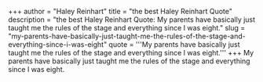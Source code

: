+++
author = "Haley Reinhart"
title = "the best Haley Reinhart Quote"
description = "the best Haley Reinhart Quote: My parents have basically just taught me the rules of the stage and everything since I was eight."
slug = "my-parents-have-basically-just-taught-me-the-rules-of-the-stage-and-everything-since-i-was-eight"
quote = '''My parents have basically just taught me the rules of the stage and everything since I was eight.'''
+++
My parents have basically just taught me the rules of the stage and everything since I was eight.
